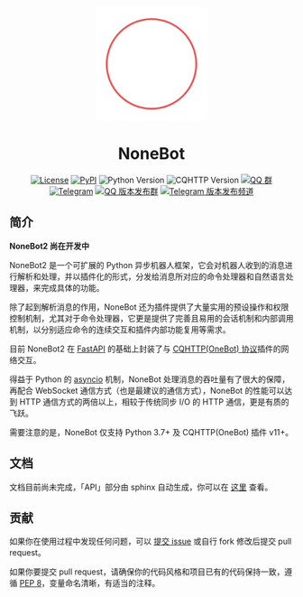 <div align=center>
  <img src="docs/.vuepress/public/logo.png" width="200" height="200">

# NoneBot

[![License](https://img.shields.io/github/license/richardchien/nonebot.svg)](LICENSE)
[![PyPI](https://img.shields.io/pypi/v/nonebot.svg)](https://pypi.python.org/pypi/nonebot)
![Python Version](https://img.shields.io/badge/python-3.7+-blue.svg)
![CQHTTP Version](https://img.shields.io/badge/cqhttp-11+-black.svg)
[![QQ 群](https://img.shields.io/badge/qq%E7%BE%A4-768887710-orange.svg)](https://jq.qq.com/?_wv=1027&k=5OFifDh)
[![Telegram](https://img.shields.io/badge/telegram-chat-blue.svg)](https://t.me/cqhttp)
[![QQ 版本发布群](https://img.shields.io/badge/%E7%89%88%E6%9C%AC%E5%8F%91%E5%B8%83%E7%BE%A4-218529254-green.svg)](https://jq.qq.com/?_wv=1027&k=5Nl0zhE)
[![Telegram 版本发布频道](https://img.shields.io/badge/%E7%89%88%E6%9C%AC%E5%8F%91%E5%B8%83%E9%A2%91%E9%81%93-join-green.svg)](https://t.me/cqhttp_release)

</div>

## 简介

**NoneBot2 尚在开发中**

NoneBot2 是一个可扩展的 Python 异步机器人框架，它会对机器人收到的消息进行解析和处理，并以插件化的形式，分发给消息所对应的命令处理器和自然语言处理器，来完成具体的功能。

除了起到解析消息的作用，NoneBot 还为插件提供了大量实用的预设操作和权限控制机制，尤其对于命令处理器，它更是提供了完善且易用的会话机制和内部调用机制，以分别适应命令的连续交互和插件内部功能复用等需求。

目前 NoneBot2 在 [FastAPI](https://fastapi.tiangolo.com/) 的基础上封装了与 [CQHTTP(OneBot) 协议](http://cqhttp.cc/)插件的网络交互。

得益于 Python 的 [asyncio](https://docs.python.org/3/library/asyncio.html) 机制，NoneBot 处理消息的吞吐量有了很大的保障，再配合 WebSocket 通信方式（也是最建议的通信方式），NoneBot 的性能可以达到 HTTP 通信方式的两倍以上，相较于传统同步 I/O 的 HTTP 通信，更是有质的飞跃。

需要注意的是，NoneBot 仅支持 Python 3.7+ 及 CQHTTP(OneBot) 插件 v11+。

## 文档

文档目前尚未完成，「API」部分由 sphinx 自动生成，你可以在 [这里](https://v2.nonebot.dev/) 查看。

## 贡献

如果你在使用过程中发现任何问题，可以 [提交 issue](https://github.com/nonebot/nonebot2/issues/new) 或自行 fork 修改后提交 pull request。

如果你要提交 pull request，请确保你的代码风格和项目已有的代码保持一致，遵循 [PEP 8](https://www.python.org/dev/peps/pep-0008/)，变量命名清晰，有适当的注释。
